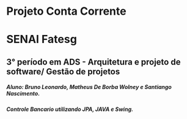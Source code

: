 # Projeto Conta Corrente
# SENAI Fatesg
## 3° período em ADS - Arquitetura e projeto de software/ Gestão de projetos


##### Aluno: Bruno Leonardo, Matheus De Borba Wolney e Santiango Nascimento.

##### Controle Bancario utilizando JPA, JAVA e Swing.

